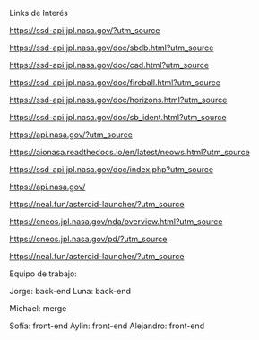 Links de Interés

https://ssd-api.jpl.nasa.gov/?utm_source

https://ssd-api.jpl.nasa.gov/doc/sbdb.html?utm_source

https://ssd-api.jpl.nasa.gov/doc/cad.html?utm_source

https://ssd-api.jpl.nasa.gov/doc/fireball.html?utm_source

https://ssd-api.jpl.nasa.gov/doc/horizons.html?utm_source

https://ssd-api.jpl.nasa.gov/doc/sb_ident.html?utm_source

https://api.nasa.gov/?utm_source

https://aionasa.readthedocs.io/en/latest/neows.html?utm_source

https://ssd-api.jpl.nasa.gov/doc/index.php?utm_source

https://api.nasa.gov/

https://neal.fun/asteroid-launcher/?utm_source

https://cneos.jpl.nasa.gov/nda/overview.html?utm_source

https://cneos.jpl.nasa.gov/pd/?utm_source

https://neal.fun/asteroid-launcher/?utm_source



Equipo de trabajo:

Jorge: back-end
Luna: back-end

Michael: merge

Sofía: front-end
Aylin: front-end
Alejandro: front-end
